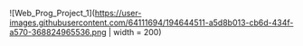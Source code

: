 ![Web_Prog_Project_1](https://user-images.githubusercontent.com/64111694/194644511-a5d8b013-cb6d-434f-a570-368824965536.png | width = 200)
